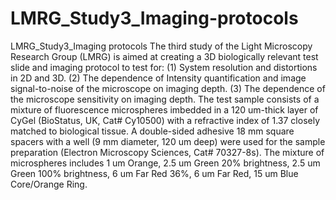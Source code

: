 # LMRG_Study3_Imaging-protocols
LMRG_Study3_Imaging protocols
The third study of the Light Microscopy Research Group (LMRG) is aimed at creating a 3D biologically relevant test slide and imaging protocol to test for: (1) System resolution and distortions in 2D and 3D. (2) The dependence of Intensity quantification and image signal-to-noise of the microscope on imaging depth. (3) The dependence of the microscope sensitivity on imaging depth. The test sample consists of a mixture of fluorescence microspheres imbedded in a 120 um-thick layer of CyGel (BioStatus, UK, Cat# Cy10500) with a refractive index of 1.37 closely matched to biological tissue. A double-sided adhesive 18 mm square spacers with a well (9 mm diameter, 120 um deep) were used for the sample preparation (Electron Microscopy Sciences, Cat# 70327-8s). The mixture of microspheres includes 1 um Orange, 2.5 um Green 20% brightness, 2.5 um Green 100% brightness, 6 um Far Red 36%, 6 um Far Red, 15 um Blue Core/Orange Ring.
